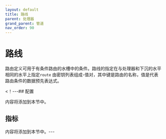 ```yaml
---
layout: default
title: 路线
parent: 处理器
grand_parent: 管道
nav_order: 90
---
```


# 路线

路由定义可用于有条件路由的水槽中的条件。路线的指定在与处理器和下沉的水平相同的水平上指定`route` 由密钥列表组成-值对，其中键是路由的名称，值是代表路由条件的数据预先表达式。

<！---## 配置

内容将添加到本节中。

## 指标

内容将添加到本节中。---

